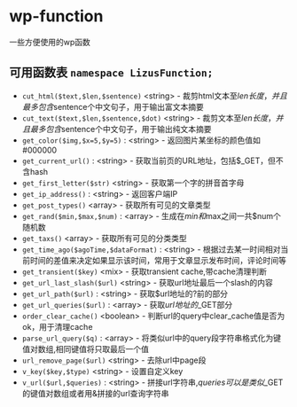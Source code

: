 # wp-function
一些方便使用的wp函数

## 可用函数表 `namespace LizusFunction;`
* `cut_html($text,$len,$sentence)` &lt;string&gt; - 裁剪html文本至$len长度，并且最多包含$sentence个中文句子，用于输出富文本摘要
* `cut_text($text,$len,$sentence,$dot)` &lt;string&gt; - 裁剪文本至$len长度，并且最多包含$sentence个中文句子，用于输出纯文本摘要
* `get_color($img,$x=5,$y=5)` : &lt;string&gt; - 返回图片某坐标的颜色值如#000000
* `get_current_url()` : &lt;string&gt; -  获取当前页的URL地址，包括$_GET，但不含hash
* `get_first_letter($str)` &lt;string&gt; - 获取第一个字的拼音首字母
* `get_ip_address()` : &lt;string&gt; - 返回客户端IP
* `get_post_types()` &lt;array&gt; - 获取所有可见的文章类型
* `get_rand($min,$max,$num)` : &lt;array&gt; - 生成在$min和$max之间一共$num个随机数
* `get_taxs()` &lt;array&gt; - 获取所有可见的分类类型
* `get_time_ago($agoTime,$dataFormat)` : &lt;string&gt; -  根据过去某一时间相对当前时间的差值来决定如果显示该时间，常用于文章显示发布时间，评论时间等
* `get_transient($key)` &lt;mix&gt; - 获取transient cache,带cache清理判断
* `get_url_last_slash($url)` &lt;string&gt; - 获取url地址最后一个slash的内容
* `get_url_path($url)` : &lt;string&gt; -  获取$url地址的?前的部分
* `get_url_queries($url)` : &lt;array&gt; -  获取$url地址的$_GET部分
* `order_clear_cache()` &lt;boolean&gt; - 判断url的query中clear_cache值是否为ok，用于清理cache
* `parse_url_query($q)` : &lt;array&gt; -  将类似url中的query段字符串格式化为键值对数组,相同键值将只取最后一个值
* `url_remove_page($url)` &lt;string&gt; - 去除url中page段
* `v_key($key,$type)` &lt;string&gt; - 设置自定义key
* `v_url($url,$queries)` : &lt;string&gt; - 拼接url字符串,$queries可以是类似$_GET的键值对数组或者用&拼接的url查询字符串
